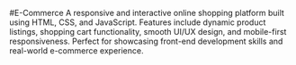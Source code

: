 #E-Commerce
A responsive and interactive online shopping platform built using HTML, CSS, and JavaScript. Features include dynamic product listings, shopping cart functionality, smooth UI/UX design, and mobile-first responsiveness. Perfect for showcasing front-end development skills and real-world e-commerce experience.
